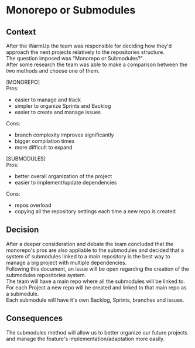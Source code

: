 # Monorepo or Submodules

## Context
After the WarmUp the team was responsible for deciding how they'd approach the next projects relatively to the repositories structure.  
The question imposed was "Monorepo or Submodules?".  
After some research the team was able to make a comparison between the two methods and choose one of them.  
  
[MONOREPO]  
Pros:  
- easier to manage and track  
- simpler to organize Sprints and Backlog  
- easier to create and manage issues  
  
Cons:  
- branch complexity improves significantly  
- bigger compilation times  
- more difficult to expand  
  
  
[SUBMODULES]  
Pros:  
- better overall organization of the project  
- easier to implement/update dependencies  
  
Cons:  
- repos overload  
- copying all the repository settings each time a new repo is created  

## Decision
After a deeper consideration and debate the team concluded that the monorepo's pros are also appliable to the submodules and decided that a system of submodules linked to a main repository is the best way to manage a big project with multiple dependencies.  
Following this document, an issue will be open regarding the creation of the submodules repositories system.  
The team will have a main repo where all the submodules will be linked to.  
For each Project a new repo will be created and linked to that main repo as a submodule.  
Each submodule will have it's own Backlog, Sprints, branches and issues.  

## Consequences
The submodules method will allow us to better organize our future projects and manage the feature's implementation/adaptation more easily.
